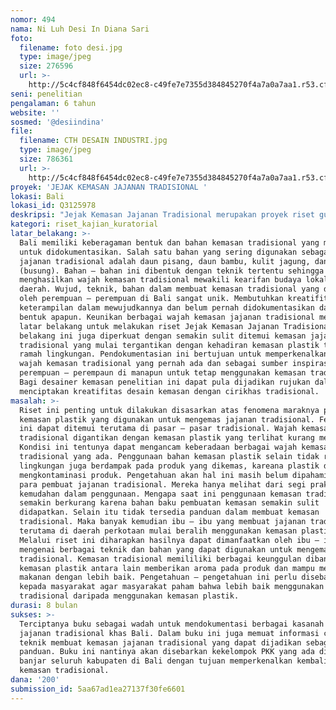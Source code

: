 ```yaml
---
nomor: 494
nama: Ni Luh Desi In Diana Sari
foto:
  filename: foto desi.jpg
  type: image/jpeg
  size: 276596
  url: >-
    http://5c4cf848f6454dc02ec8-c49fe7e7355d384845270f4a7a0a7aa1.r53.cf2.rackcdn.com/9f199f43-42fd-4226-b337-e3887d1343a2/foto%20desi.jpg
seni: penelitian
pengalaman: 6 tahun
website: ''
sosmed: '@desiindina'
file:
  filename: CTH DESAIN INDUSTRI.jpg
  type: image/jpeg
  size: 786361
  url: >-
    http://5c4cf848f6454dc02ec8-c49fe7e7355d384845270f4a7a0a7aa1.r53.cf2.rackcdn.com/8ceb9c13-12fc-44bc-8d4a-f8ea85d61d1b/CTH%20DESAIN%20INDUSTRI.jpg
proyek: 'JEJAK KEMASAN JAJANAN TRADISIONAL '
lokasi: Bali
lokasi_id: Q3125978
deskripsi: "Jejak Kemasan Jajanan Tradisional merupakan proyek riset guna menelusuri keberadaan kemasan jajanan tradisional Bali untuk kemudian diidentifikasi, didokumentasikan dan  digali makna yang terkandung pada wujud, bahan dan fungsi nya sebagai wujud kreatifitas budaya perempuan Bali. Kekhasan kemasan jajanan tradisional dapat dilihat dari segi bahan yang digunakan dan cara mengemas hingga menghasilkan wajah kemasan tradisional dengan bentuk unik dan bercirikhas. \r\nHasil riset dituangkan dalam bentuk buku, merangkum berbagai kasanah kemasan tradisional yang tersebar di seluruh kabupaten di Bali. Memuat berbagai teknik membentuk kemasan jajanan tradisional bersumber dari ibu – ibu rumah tangga yang masih menekuni pengemasan tradisonal. Pengetahuan ini perlu disebarluaskan agar keterampilan dalam membuat kemasan tradisional bisa dibagikan ke generasi muda. \r\nBuku dipilih karena dapat dijadikan sebagai media menyimpan data - data yang memiliki daya simpan cukup lama. Pada akhirnya buku ini juga dapat dijadikan media informasi mengenai berbagai wajah kemasan tradisional sekaligus untuk melestarikan nilai kearifan lokal budaya Bali sebagai warisan leluhur untuk terus dilestarikan. \r\n"
kategori: riset_kajian_kuratorial
latar_belakang: >-
  Bali memiliki keberagaman bentuk dan bahan kemasan tradisional yang menarik
  untuk didokumentasikan. Salah satu bahan yang sering digunakan sebagai kemasan
  jajanan tradisional adalah daun pisang, daun bambu, kulit jagung, dan janur
  (busung). Bahan – bahan ini dibentuk dengan teknik tertentu sehingga
  menghasilkan wajah kemasan tradisional mewakili kearifan budaya lokal khas
  daerah. Wujud, teknik, bahan dalam membuat kemasan tradisional yang dilakukan
  oleh perempuan – perempuan di Bali sangat unik. Membutuhkan kreatifitas,
  keterampilan dalam mewujudkannya dan belum pernah didokumentasikan dalam
  bentuk apapun. Keunikan berbagai wajah kemasan jajanan tradisional menjadi
  latar belakang untuk melakukan riset Jejak Kemasan Jajanan Tradisional. Latar
  belakang ini juga diperkuat dengan semakin sulit ditemui kemasan jajanan
  tradisional yang mulai tergantikan dengan kehadiran kemasan plastik tidak
  ramah lingkungan. Pendokumentasian ini bertujuan untuk memperkenalkan kembali
  wajah kemasan tradisional yang pernah ada dan sebagai sumber inspirasi bagi
  perempuan – perempaun di manapun untuk tetap menggunakan kemasan tradisional.
  Bagi desainer kemasan penelitian ini dapat pula dijadikan rujukan dalam
  menciptakan kreatifitas desain kemasan dengan cirikhas tradisional. 
masalah: >-
  Riset ini penting untuk dilakukan disasarkan atas fenomena maraknya penggunaan
  kemasan plastik yang digunakan untuk mengemas jajanan tradisional. Fenomena
  ini dapat ditemui terutama di pasar – pasar tradisional. Wajah kemasan
  tradisional digantikan dengan kemasan plastik yang terlihat kurang menarik.
  Kondisi ini tentunya dapat mengancam keberadaan berbagai wajah kemasan
  tradisional yang ada. Penggunaan bahan kemasan plastik selain tidak ramah
  lingkungan juga berdampak pada produk yang dikemas, kareana plastik dapat
  mengkontaminasi produk. Pengetahuan akan hal ini masih belum dipahami oleh
  para pembuat jajanan tradisional. Mereka hanya melihat dari segi praktis dan
  kemudahan dalam penggunaan. Mengapa saat ini penggunaan kemasan tradisional
  semakin berkurang karena bahan baku pembuatan kemasan semakin sulit
  didapatkan. Selain itu tidak tersedia panduan dalam membuat kemasan
  tradisional. Maka banyak kemudian ibu – ibu yang membuat jajanan tradisonal
  terutama di daerah perkotaan mulai beralih menggunakan kemasan plastik.
  Melalui riset ini diharapkan hasilnya dapat dimanfaatkan oleh ibu – ibu
  mengenai berbagai teknik dan bahan yang dapat digunakan untuk mengemas jajanan
  tradisional. Kemasan tradisional memililiki berbagai keunggulan dibanding
  kemasan plastik antara lain memberikan aroma pada produk dan mampu mengawetkan
  makanan dengan lebih baik. Pengetahuan – pengetahuan ini perlu disebarluaskan
  kepada masyarakat agar masyarakat paham bahwa lebih baik menggunakan kemasan
  tradisional daripada menggunakan kemasan plastik.
durasi: 8 bulan
sukses: >-
  Terciptanya buku sebagai wadah untuk mendokumentasi berbagai kasanah kemasan
  jajanan tradisional khas Bali. Dalam buku ini juga memuat informasi cara dan
  teknik membuat kemasan jajanan tradisional yang dapat dijadikan sebagai buku
  panduan. Buku ini nantinya akan disebarkan kekelompok PKK yang ada di banjar –
  banjar seluruh kabupaten di Bali dengan tujuan memperkenalkan kembali khasanah
  kemasan tradisional.
dana: '200'
submission_id: 5aa67ad1ea27137f30fe6601
---
```

